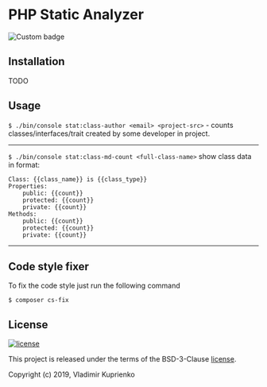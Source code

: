 PHP Static Analyzer
===================

![Custom badge](https://img.shields.io/badge/greeflas-default--project-red.svg)

Installation
------------

TODO

Usage
-----


`$ ./bin/console stat:class-author <email> <project-src>` - counts classes/interfaces/trait
created by some developer in project.
___
`$ ./bin/console stat:class-md-count <full-class-name>` show class data in format:  
```
Class: {{class_name}} is {{class_type}}  
Properties:  
    public: {{count}}  
    protected: {{count}}  
    private: {{count}}  
Methods:  
    public: {{count}}  
    protected: {{count}}  
    private: {{count}}  
```
___
Code style fixer
----------------


To fix the code style just run the following command

```
$ composer cs-fix
```

License
-------

[![license](https://img.shields.io/github/license/greeflas/default-project.svg)](LICENSE)

This project is released under the terms of the BSD-3-Clause [license](LICENSE).

Copyright (c) 2019, Vladimir Kuprienko
